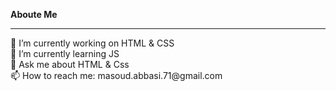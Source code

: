 <strong>Aboute Me</strong>
<hr>
🔭 I’m currently working on HTML & CSS <br />
🌱 I’m currently learning JS <br />
💬 Ask me about HTML & Css <br />
📫 How to reach me: masoud.abbasi.71@gmail.com

<!--
**masabbasi/masabbasi** is a ✨ _special_ ✨ repository because its `README.md` (this file) appears on your GitHub profile.

Here are some ideas to get you started:

- 🔭 I’m currently working on ...
- 🌱 I’m currently learning ...
- 👯 I’m looking to collaborate on ...
- 🤔 I’m looking for help with ...
- 💬 Ask me about ...
- 📫 How to reach me: ...
- 😄 Pronouns: ...
- ⚡ Fun fact: ...
-->
